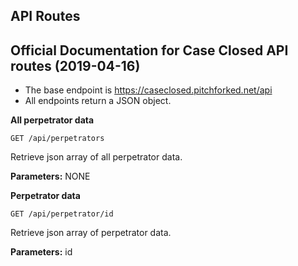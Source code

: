 ## API Routes

## Official Documentation for Case Closed API routes (2019-04-16)

* The base endpoint is https://caseclosed.pitchforked.net/api
* All endpoints return a JSON object.

**All perpetrator data**

`GET /api/perpetrators`

Retrieve json array of all perpetrator data.

**Parameters:** NONE

**Perpetrator data**

`GET /api/perpetrator/id`

Retrieve json array of perpetrator data.

**Parameters:** id

